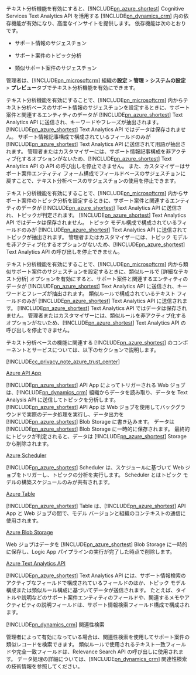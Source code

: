 テキスト分析機能を有効にすると、[!INCLUDE[pn_azure_shortest](pn-azure-shortest.md)] Cognitive Services Text Analytics API を活用する [!INCLUDE[pn_dynamics_crm](pn-dynamics-crm.md)] 内の依存機能が有効になり、高度なインサイトを提供します。 依存機能は次のとおりです。  
  
-   サポート情報のサジェスチョン  
  
-   サポート案件のトピック分析  
  
-   類似サポート案件のサジェスチョン  
  
 管理者は、[!INCLUDE[pn_microsoftcrm](pn-microsoftcrm.md)] 組織の**設定** > **管理** > **システムの設定** > **プレビュー**タブでテキスト分析機能を有効にできます。  
  
 テキスト分析機能を有効にすることで、[!INCLUDE[pn_microsoftcrm](pn-microsoftcrm.md)] 内からテキスト分析ベースのサポート情報のサジェスチョンを設定するときに、サポート案件と関連するエンティティのデータが [!INCLUDE[pn_azure_shortest](pn-azure-shortest.md)] Text Analytics API に送信され、キーワードやフレーズが抽出されます。 [!INCLUDE[pn_azure_shortest](pn-azure-shortest.md)] Text Analytics API ではデータは保存されません。 サポート情報記事構成で構成されているフィールドのみが [!INCLUDE[pn_azure_shortest](pn-azure-shortest.md)] Text Analytics API に送信されて用語が抽出されます。 管理者またはカスタマイザーには、サポート情報記事構成を非アクティブ化するオプションがないため、[!INCLUDE[pn_azure_shortest](pn-azure-shortest.md)] Text Analytics API の API の呼び出しを停止できません。 また、カスタマイザーはサポート案件エンティティ フォーム構成でフィールドベースのサジェスチョンに戻すことで、テキスト分析ベースのサジェスチョンの使用を停止できます。  
  
 テキスト分析機能を有効にすることで、[!INCLUDE[pn_microsoftcrm](pn-microsoftcrm.md)] 内からサポート案件のトピック分析を設定するときに、サポート案件と関連するエンティティのデータが [!INCLUDE[pn_azure_shortest](pn-azure-shortest.md)] Text Analytics API に送信され、トピックが判定されます。 [!INCLUDE[pn_azure_shortest](pn-azure-shortest.md)] Text Analytics API ではデータは保存されません。 トピック モデル構成で構成されているフィールドのみが [!INCLUDE[pn_azure_shortest](pn-azure-shortest.md)] Text Analytics API に送信されてトピックが抽出されます。 管理者またはカスタマイザーには、トピック モデルを非アクティブ化するオプションがないため、[!INCLUDE[pn_azure_shortest](pn-azure-shortest.md)] Text Analytics API の呼び出しを停止できません。  
  
 テキスト分析機能を有効にすることで、[!INCLUDE[pn_microsoftcrm](pn-microsoftcrm.md)] 内から類似サポート案件のサジェスチョンを設定するときに、類似ルールで [詳細なテキスト分析] オプションを有効にすると、サポート案件と関連するエンティティのデータが [!INCLUDE[pn_azure_shortest](pn-azure-shortest.md)] Text Analytics API に送信され、キーワードとフレーズが抽出されます。 類似ルールで構成されているテキスト フィールドのみが [!INCLUDE[pn_azure_shortest](pn-azure-shortest.md)] Text Analytics API に送信されます。 [!INCLUDE[pn_azure_shortest](pn-azure-shortest.md)] Text Analytics API ではデータは保存されません。 管理者またはカスタマイザーには、類似ルールを非アクティブ化するオプションがないため、[!INCLUDE[pn_azure_shortest](pn-azure-shortest.md)] Text Analytics API の呼び出しを停止できません。  
  
 テキスト分析ベースの機能に関連する [!INCLUDE[pn_azure_shortest](pn-azure-shortest.md)] のコンポーネントとサービスについては、以下のセクションで説明します。  
  
 [!INCLUDE[cc_privacy_note_azure_trust_center](cc-privacy-note-azure-trust-center.md)]  
  
 [Azure API App](https://azure.microsoft.com/services/app-service/api/)  
  
 [!INCLUDE[pn_azure_shortest](pn-azure-shortest.md)] API App によってトリガーされる Web ジョブは、[!INCLUDE[pn_dynamics_crm](pn-dynamics-crm.md)] 組織からデータを読み取り、データを Text Analysis API に送信してトピックを分析します。 [!INCLUDE[pn_azure_shortest](pn-azure-shortest.md)] API App は Web ジョブを使用してバックグラウンドで実際のデータ処理を実行し、データ出力を [!INCLUDE[pn_azure_shortest](pn-azure-shortest.md)] Blob Storage に書き込みます。 データは [!INCLUDE[pn_azure_shortest](pn-azure-shortest.md)] Blob Storage に一時的に保存されます。 最終的にトピックが判定されると、データは [!INCLUDE[pn_azure_shortest](pn-azure-shortest.md)] Storage から削除されます。  
  
 [Azure Scheduler](https://azure.microsoft.com/services/storage/)  
  
 [!INCLUDE[pn_azure_shortest](pn-azure-shortest.md)] Scheduler は、スケジュールに基づいて Web ジョブをトリガーし、トピックの分析を実行します。 Scheduler とはトピック モデルの構築スケジュールのみが共有されます。  
  
 [Azure Table](https://azure.microsoft.com/services/storage/)  
  
 [!INCLUDE[pn_azure_shortest](pn-azure-shortest.md)] Table は、[!INCLUDE[pn_azure_shortest](pn-azure-shortest.md)] API App と Web ジョブの間で、モデル バージョンと組織のコンテキストの通信に使用されます。  
  
 [Azure Blob Storage](https://azure.microsoft.com/services/storage/)  
  
 Web ジョブはデータを [!INCLUDE[pn_azure_shortest](pn-azure-shortest.md)] Blob Storage に一時的に保存し、Logic App パイプラインの実行が完了した時点で削除します。  
  
 [Azure Text Analytics API](https://www.microsoft.com/cognitive-services/text-analytics-api)  
  
 [!INCLUDE[pn_azure_shortest](pn-azure-shortest.md)] Text Analytics API には、サポート情報検索のアクティブなフィールドで構成されているフィールドのほか、トピック モデル構成または類似ルール構成に基づいてデータが送信されます。 たとえば、タイトルや説明などのサポート案件エンティティのフィールドや、関連するメモやアクティビティの説明フィールドは、サポート情報検索フィールド構成で構成されます。  
  
 [!INCLUDE[pn_dynamics_crm](pn-dynamics-crm.md)] 関連性検索  
  
 管理者によって有効になっている場合は、関連性検索を使用してサポート案件の類似レコードを検索できます。 類似ルールで使用されるテキスト一致フィールドや完全一致フィールドは、Relevance Search API の呼び出しに使用されます。 データ処理の詳細については、[!INCLUDE[pn_dynamics_crm](pn-dynamics-crm.md)] 関連性検索の技術情報を参照してください。